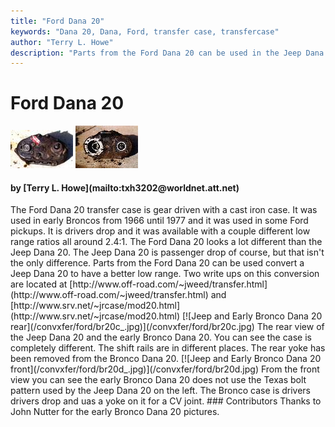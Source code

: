 ```yaml
---
title: "Ford Dana 20"
keywords: "Dana 20, Dana, Ford, transfer case, transfercase"
author: "Terry L. Howe"
description: "Parts from the Ford Dana 20 can be used in the Jeep Dana 20 to enhance the low range."
---
```


# Ford Dana 20
[![Early Bronco Dana 20 front](/convxfer/ford/br20b_.jpg)](/convxfer/ford/br20b.jpg)
[![Early Bronco Dana 20 rear](/convxfer/ford/br20a_.jpg)](/convxfer/ford/br20a.jpg)
<H4>by [Terry L. Howe](mailto:txh3202@worldnet.att.net)</H4>
The Ford Dana 20 transfer case is gear driven with a cast iron case.
It was used in early Broncos from 1966 until 1977 and it was used in
some Ford pickups.  It is drivers drop and it was available with a
couple different low range ratios all around 2.4:1.
The Ford Dana 20 looks a lot different than the Jeep Dana 20.  The
Jeep Dana 20 is passenger drop of course, but that isn't the only
difference.  Parts from the Ford Dana 20 can be used convert a Jeep
Dana 20 to have a better low range.  Two write ups on this conversion
are located at [http://www.off-road.com/~jweed/transfer.html](http://www.off-road.com/~jweed/transfer.html)
and [http://www.srv.net/~jrcase/mod20.html](http://www.srv.net/~jrcase/mod20.html)
[![Jeep and Early Bronco Dana 20 rear](/convxfer/ford/br20c_.jpg)](/convxfer/ford/br20c.jpg)
The rear view of the Jeep Dana 20 and the early Bronco Dana 20.
You can see the case is completely different.  The shift rails
are in different places.  The rear yoke has been removed from
the Bronco Dana 20.
[![Jeep and Early Bronco Dana 20 front](/convxfer/ford/br20d_.jpg)](/convxfer/ford/br20d.jpg)
From the front view you can see the early Bronco Dana 20 does not
use the Texas bolt pattern used by the Jeep Dana 20 on the left.
The Bronco case is drivers drivers drop and uas a yoke on it for
a CV joint.
### Contributors
Thanks to John Nutter for the early Bronco Dana 20 pictures.